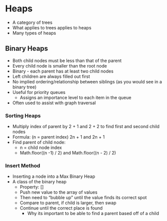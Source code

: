 # Heaps

- A category of trees
- What applies to trees applies to heaps
- Many types of heaps

## Binary Heaps

- Both child nodes must be less than that of the parent
- Every child node is smaller than the root node
- Binary - each parent has at least two child nodes
- Left children are always filled out first
- No implied ordering/relationship between siblings (as you would see in a binary tree)
- Useful for priority queues
  - Assigns an importance level to each item in the queue
- Often used to assist with graph traversal

### Sorting Heaps

- Multiply index of parent by 2 + 1 and 2 + 2 to find first and second child nodes
- Formula: (n = parent index) 2n + 1 and 2n + 1
- Find parent of child node:
  - n = child node index
  - Math.floor((n -1) / 2) and Math.floor((n - 2) / 2)

### Insert Method

- Inserting a node into a Max Binary Heap
- A class of the binary heap
  - Property: []
  - Push new value to the array of values
  - Then need to “bubble up” until the value finds its correct spot
  - Compare to parent, if child is larger, then swap
  - Continue until the correct place is found
    - Why its important to be able to find a parent based off of a child
